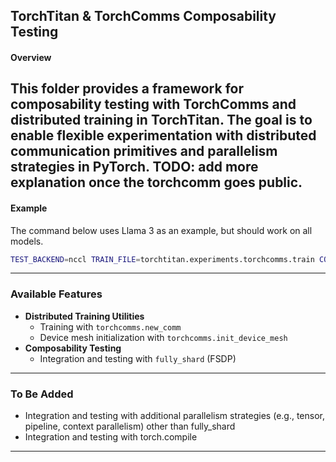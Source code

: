 ## TorchTitan & TorchComms Composability Testing

#### Overview

This folder provides a framework for composability testing with TorchComms and distributed training in TorchTitan. The goal is to enable flexible experimentation with distributed communication primitives and parallelism strategies in PyTorch.
TODO: add more explanation once the torchcomm goes public.
---
#### Example

The command below uses Llama 3 as an example, but should work on all models.
```bash
TEST_BACKEND=nccl TRAIN_FILE=torchtitan.experiments.torchcomms.train CONFIG_FILE="./torchtitan/models/llama3/train_configs/debug_model.toml" ./run_train.sh
```
---
### Available Features
- **Distributed Training Utilities**
  - Training with `torchcomms.new_comm`
  - Device mesh initialization with `torchcomms.init_device_mesh`
- **Composability Testing**
  - Integration and testing with `fully_shard` (FSDP)
---
### To Be Added
- Integration and testing with additional parallelism strategies (e.g., tensor, pipeline, context parallelism) other than fully_shard
- Integration and testing with torch.compile
---
